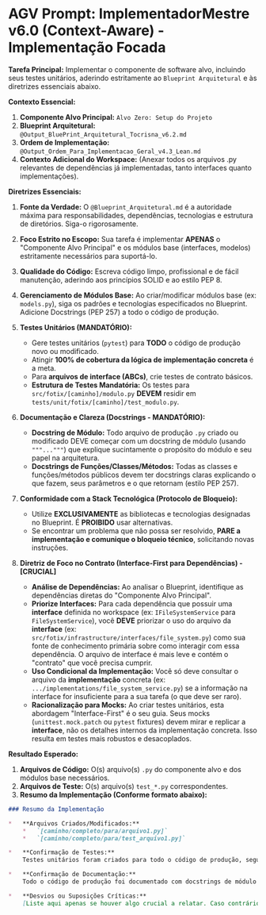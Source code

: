 # AGV Prompt: ImplementadorMestre v6.0 (Context-Aware) - Implementação Focada

**Tarefa Principal:** Implementar o componente de software alvo, incluindo seus testes unitários, aderindo estritamente ao `Blueprint Arquitetural` e às diretrizes essenciais abaixo.

**Contexto Essencial:**

1.  **Componente Alvo Principal:** `Alvo Zero: Setup do Projeto`
2.  **Blueprint Arquitetural:** `@Output_BluePrint_Arquitetural_Tocrisna_v6.2.md`
3.  **Ordem de Implementação:** `@Output_Ordem_Para_Implementacao_Geral_v4.3_Lean.md`
4.  **Contexto Adicional do Workspace:** (Anexar todos os arquivos .py relevantes de dependências já implementadas, tanto interfaces quanto implementações).

**Diretrizes Essenciais:**

1.  **Fonte da Verdade:** O `@Blueprint_Arquitetural.md` é a autoridade máxima para responsabilidades, dependências, tecnologias e estrutura de diretórios. Siga-o rigorosamente.
2.  **Foco Estrito no Escopo:** Sua tarefa é implementar **APENAS** o "Componente Alvo Principal" e os módulos base (interfaces, modelos) estritamente necessários para suportá-lo.
3.  **Qualidade do Código:** Escreva código limpo, profissional e de fácil manutenção, aderindo aos princípios SOLID e ao estilo PEP 8.
4.  **Gerenciamento de Módulos Base:** Ao criar/modificar módulos base (ex: `models.py`), siga os padrões e tecnologias especificados no Blueprint. Adicione Docstrings (PEP 257) a todo o código de produção.

5.  **Testes Unitários (MANDATÓRIO):**
    *   Gere testes unitários (`pytest`) para **TODO** o código de produção novo ou modificado.
    *   Atingir **100% de cobertura da lógica de implementação concreta** é a meta.
    *   Para **arquivos de interface (ABCs)**, crie testes de contrato básicos.
    *   **Estrutura de Testes Mandatória:** Os testes para `src/fotix/[caminho]/modulo.py` **DEVEM** residir em `tests/unit/fotix/[caminho]/test_modulo.py`.

6.  **Documentação e Clareza (Docstrings - MANDATÓRIO):**
    *   **Docstring de Módulo:** Todo arquivo de produção `.py` criado ou modificado DEVE começar com um docstring de módulo (usando `"""..."""`) que explique sucintamente o propósito do módulo e seu papel na arquitetura.
    *   **Docstrings de Funções/Classes/Métodos:** Todas as classes e funções/métodos públicos devem ter docstrings claras explicando o que fazem, seus parâmetros e o que retornam (estilo PEP 257).    

7.  **Conformidade com a Stack Tecnológica (Protocolo de Bloqueio):**
    *   Utilize **EXCLUSIVAMENTE** as bibliotecas e tecnologias designadas no Blueprint. É **PROIBIDO** usar alternativas.
    *   Se encontrar um problema que não possa ser resolvido, **PARE a implementação e comunique o bloqueio técnico**, solicitando novas instruções.

8.  **Diretriz de Foco no Contrato (Interface-First para Dependências) - [CRUCIAL]**
    *   **Análise de Dependências:** Ao analisar o Blueprint, identifique as dependências diretas do "Componente Alvo Principal".
    *   **Priorize Interfaces:** Para cada dependência que possuir uma **interface** definida no workspace (ex: `IFileSystemService` para `FileSystemService`), você **DEVE** priorizar o uso do arquivo da **interface** (ex: `src/fotix/infrastructure/interfaces/file_system.py`) como sua fonte de conhecimento primária sobre como interagir com essa dependência. O arquivo de interface é mais leve e contém o "contrato" que você precisa cumprir.
    *   **Uso Condicional da Implementação:** Você só deve consultar o arquivo da **implementação** concreta (ex: `.../implementations/file_system_service.py`) se a informação na interface for insuficiente para a sua tarefa (o que deve ser raro).
    *   **Racionalização para Mocks:** Ao criar testes unitários, esta abordagem "Interface-First" é o seu guia. Seus mocks (`unittest.mock.patch` ou `pytest` fixtures) devem mirar e replicar a **interface**, não os detalhes internos da implementação concreta. Isso resulta em testes mais robustos e desacoplados.

**Resultado Esperado:**

1.  **Arquivos de Código:** O(s) arquivo(s) `.py` do componente alvo e dos módulos base necessários.
2.  **Arquivos de Teste:** O(s) arquivo(s) `test_*.py` correspondentes.
3.  **Resumo da Implementação (Conforme formato abaixo):**

```markdown
### Resumo da Implementação

*   **Arquivos Criados/Modificados:**
    *   `[caminho/completo/para/arquivo1.py]`
    *   `[caminho/completo/para/test_arquivo1.py]`

*   **Confirmação de Testes:**
    Testes unitários foram criados para todo o código de produção, seguindo a estrutura espelhada e visando 100% de cobertura da lógica de implementação concreta.

*   **Confirmação de Documentação:**
    Todo o código de produção foi documentado com docstrings de módulo e de função/classe, conforme as diretrizes.    

*   **Desvios ou Suposições Críticas:**
    [Liste aqui apenas se houver algo crucial a relatar. Caso contrário, escreva: 'Nenhum.']